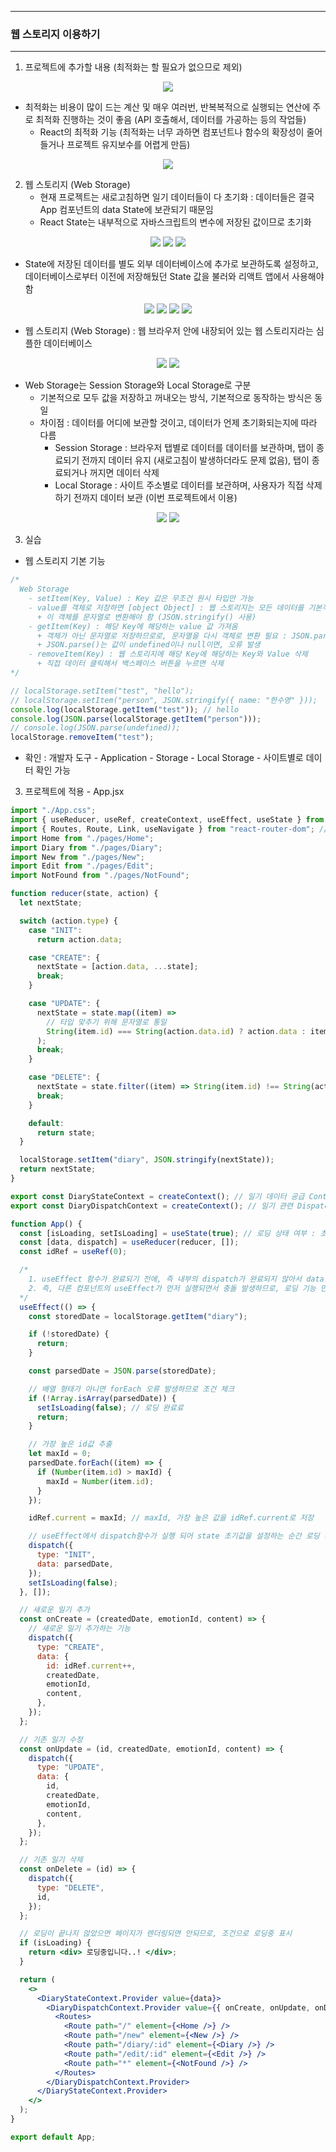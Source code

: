 -----
### 웹 스토리지 이용하기
-----
1. 프로젝트에 추가할 내용 (최적화는 할 필요가 없으므로 제외)
<div align="center">
<img src="https://github.com/user-attachments/assets/b7bf0a6b-747e-4736-a1ad-cb769bcdaafe">
</div>

  - 최적화는 비용이 많이 드는 계산 및 매우 여러번, 반복복적으로 실행되는 연산에 주로 최적화 진행하는 것이 좋음 (API 호출해서, 데이터를 가공하는 등의 작업들)
    + React의 최적화 기능 (최적화는 너무 과하면 컴포넌트나 함수의 확장성이 줄어들거나 프로젝트 유지보수를 어렵게 만듬)
<div align="center">
<img src="https://github.com/user-attachments/assets/9d05325e-318d-4df3-a167-1acc6e3adf33">
</div>

2. 웹 스토리지 (Web Storage)
   - 현재 프로젝트는 새로고침하면 일기 데이터들이 다 초기화 : 데이터들은 결국 App 컴포넌트의 data State에 보관되기 때문임
   - React State는 내부적으로 자바스크립트의 변수에 저장된 값이므로 초기화
<div align="center">
<img src="https://github.com/user-attachments/assets/5bb75231-bdd8-4b2e-bc4f-492f556b904e">
<img src="https://github.com/user-attachments/assets/00def16e-c4e3-4dce-a022-25f24602aa44">
<img src="https://github.com/user-attachments/assets/d7d5139c-b966-48a7-a6b0-62cf5dd26d36">
</div>

   - State에 저장된 데이터를 별도 외부 데이터베이스에 추가로 보관하도록 설정하고, 데이터베이스로부터 이전에 저장해뒀던 State 값을 불러와 리액트 앱에서 사용해야 함
<div align="center">
<img src="https://github.com/user-attachments/assets/e533f9d2-2b83-43de-a50d-0c12a076a365">
<img src="https://github.com/user-attachments/assets/45e350bc-afa3-4202-9078-119436bd905d">
<img src="https://github.com/user-attachments/assets/f23e0d0e-123d-4c85-afe7-91fb283eefc9">
<img src="https://github.com/user-attachments/assets/e0038e57-67b9-4221-81fe-3a8e5a783f07">
</div>

  - 웹 스토리지 (Web Storage) : 웹 브라우저 안에 내장되어 있는 웹 스토리지라는 심플한 데이터베이스
<div align="center">
<img src="https://github.com/user-attachments/assets/29a043b3-98a1-4305-98c7-e2ca9591004c">
<img src="https://github.com/user-attachments/assets/a81c1333-1756-4173-a7ba-fece51ad8e8e">
</div>


  - Web Storage는 Session Storage와 Local Storage로 구분
    + 기본적으로 모두 값을 저장하고 꺼내오는 방식, 기본적으로 동작하는 방식은 동일
    + 차이점 : 데이터를 어디에 보관할 것이고, 데이터가 언제 초기화되는지에 따라 다름
      * Session Storage : 브라우저 탭별로 데이터를 데이터를 보관하며, 탭이 종료되기 전까지 데이터 유지 (새로고침이 발생하더라도 문제 없음), 탭이 종료되거나 꺼지면 데이터 삭제
      * Local Storage : 사이트 주소별로 데이터를 보관하며, 사용자가 직접 삭제하기 전까지 데이터 보관 (이번 프로젝트에서 이용)
     
<div align="center">
<img src="https://github.com/user-attachments/assets/ffbfbbe1-66cf-4b93-9287-160bc1ddfeed">
<img src="https://github.com/user-attachments/assets/88fe5667-a08f-4dd6-ac08-fa4b521e9335">
</div>

3. 실습
  - 웹 스토리지 기본 기능
```jsx
/*
  Web Storage
    - setItem(Key, Value) : Key 값은 무조건 원시 타입만 가능
    - value를 객체로 저장하면 [object Object] : 웹 스토리지는 모든 데이터를 기본적으로 다 문자열로 보관함
      + 이 객체를 문자열로 변환해야 함 (JSON.stringify() 사용)
    - getItem(Key) : 해당 Key에 해당하는 value 값 가져옴
      + 객체가 아닌 문자열로 저장하므로로, 문자열을 다시 객체로 변환 필요 : JSON.parse() 사용
      + JSON.parse()는 값이 undefined이나 null이면, 오류 발생
    - removeItem(Key) : 웹 스토리지에 해당 Key에 해당하는 Key와 Value 삭제
      + 직접 데이터 클릭해서 백스페이스 버튼을 누르면 삭제
*/

// localStorage.setItem("test", "hello");
// localStorage.setItem("person", JSON.stringify({ name: "한수영" }));
console.log(localStorage.getItem("test")); // hello
console.log(JSON.parse(localStorage.getItem("person"))); 
// console.log(JSON.parse(undefined));
localStorage.removeItem("test");
```
   - 확인 : 개발자 도구 - Application - Storage - Local Storage - 사이트별로 데이터 확인 가능

3. 프로젝트에 적용 - App.jsx
```jsx
import "./App.css";
import { useReducer, useRef, createContext, useEffect, useState } from "react";
import { Routes, Route, Link, useNavigate } from "react-router-dom"; // Routes, Route, Link, useNavigate Import
import Home from "./pages/Home";
import Diary from "./pages/Diary";
import New from "./pages/New";
import Edit from "./pages/Edit";
import NotFound from "./pages/NotFound";

function reducer(state, action) {
  let nextState;

  switch (action.type) {
    case "INIT":
      return action.data;

    case "CREATE": {
      nextState = [action.data, ...state];
      break;
    }

    case "UPDATE": {
      nextState = state.map((item) =>
        // 타입 맞추기 위해 문자열로 통일
        String(item.id) === String(action.data.id) ? action.data : item
      );
      break;
    }

    case "DELETE": {
      nextState = state.filter((item) => String(item.id) !== String(action.id));
      break;
    }

    default:
      return state;
  }

  localStorage.setItem("diary", JSON.stringify(nextState));
  return nextState;
}

export const DiaryStateContext = createContext(); // 일기 데이터 공급 Context
export const DiaryDispatchContext = createContext(); // 일기 관련 Dispatch Context

function App() {
  const [isLoading, setIsLoading] = useState(true); // 로딩 상태 여부 : 초기값은 컴포넌트는 로딩 상태로 출발하므로 true
  const [data, dispatch] = useReducer(reducer, []);
  const idRef = useRef(0);

  /*
    1. useEffect 함수가 완료되기 전에, 즉 내부의 dispatch가 완료되지 않아서 data State 초기값이 설정되지 않았을 때, Diary 컴포넌트에서 useEffect(useDiary)가 먼저 실행되어 '존재하지 않는 일기입니다!' 발생
    2. 즉, 다른 컴포넌트의 useEffect가 먼저 실행되면서 충돌 발생하므로, 로딩 기능 만들어야 함
  */
  useEffect(() => {
    const storedDate = localStorage.getItem("diary");

    if (!storedDate) {
      return;
    }

    const parsedDate = JSON.parse(storedDate);

    // 배열 형태가 아니면 forEach 오류 발생하므로 조건 체크
    if (!Array.isArray(parsedDate)) {
      setIsLoading(false); // 로딩 완료료
      return;
    }

    // 가장 높은 id값 추출
    let maxId = 0;
    parsedDate.forEach((item) => {
      if (Number(item.id) > maxId) {
        maxId = Number(item.id);
      }
    });

    idRef.current = maxId; // maxId, 가장 높은 값을 idRef.current로 저장

    // useEffect에서 dispatch함수가 실행 되어 state 초기값을 설정하는 순간 로딩 완료료
    dispatch({
      type: "INIT",
      data: parsedDate,
    });
    setIsLoading(false);
  }, []);

  // 새로운 일기 추가
  const onCreate = (createdDate, emotionId, content) => {
    // 새로운 일기 추가하는 기능
    dispatch({
      type: "CREATE",
      data: {
        id: idRef.current++,
        createdDate,
        emotionId,
        content,
      },
    });
  };

  // 기존 일기 수정
  const onUpdate = (id, createdDate, emotionId, content) => {
    dispatch({
      type: "UPDATE",
      data: {
        id,
        createdDate,
        emotionId,
        content,
      },
    });
  };

  // 기존 일기 삭제
  const onDelete = (id) => {
    dispatch({
      type: "DELETE",
      id,
    });
  };

  // 로딩이 끝나지 않았으면 페이지가 렌더링되면 안되므로, 조건으로 로딩중 표시
  if (isLoading) {
    return <div> 로딩중입니다..! </div>;
  }

  return (
    <>
      <DiaryStateContext.Provider value={data}>
        <DiaryDispatchContext.Provider value={{ onCreate, onUpdate, onDelete }}>
          <Routes>
            <Route path="/" element={<Home />} />
            <Route path="/new" element={<New />} />
            <Route path="/diary/:id" element={<Diary />} />
            <Route path="/edit/:id" element={<Edit />} />
            <Route path="*" element={<NotFound />} />
          </Routes>
        </DiaryDispatchContext.Provider>
      </DiaryStateContext.Provider>
    </>
  );
}

export default App;
```
